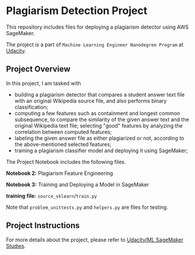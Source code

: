 # Plagiarism Detection Project
This repository includes files for deploying a plagiarism detector using AWS SageMaker. 

The project is a part of `Machine Learning Engineer Nanodegree Program` at [Udacity](https://www.udacity.com/).

## Project Overview
In this project, I am tasked with 
- building a plagiarism detector that compares a student answer text file with an original Wikipedia source file, and also performs binary classification; 
- computing a few features such as containment and longest common subsequence, to compare the similarity of the given answer text and the original Wikipedia text file; selecting "good" features by analyzing the correlation between computed features; 
- labeling the given answer file as either plagiarized or not, according to the above-mentioned selected features;
- training a plagiarism classifier model and deploying it using SageMaker;

The Project Notebook includes the following files.

**Notebook 2:** Plagiarism Feature Engineering

**Notebook 3:** Training and Deploying a Model in SageMaker

**training file:** `source_sklearn`/`train.py`

Note that `problem_unittests.py` and `helpers.py` are files for testing.

## Project Instructions 
For more details about the project, please refer to [Udacity/ML SageMaker Studies](https://github.com/udacity/ML_SageMaker_Studies/tree/master/Project_Plagiarism_Detection). 
